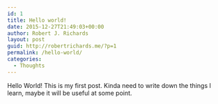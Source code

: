 ```yaml
---
id: 1
title: Hello world!
date: 2015-12-27T21:49:03+00:00
author: Robert J. Richards
layout: post
guid: http://robertrichards.me/?p=1
permalink: /hello-world/
categories:
  - Thoughts
---
```

Hello World! This is my first post. Kinda need to write down the things I learn, maybe it will be useful at some point.